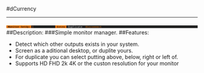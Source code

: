 #dCurrency
___
![gif](dmonitor.gif)
##Description:
###Simple monitor manager.
##Features:
- Detect which other outputs exists in your system.
- Screen as a aditional desktop, or duplite yours.
- For duplicate you can select putting above, below, right or left of.
- Supports HD FHD 2k 4K or the custon resolution for your monitor